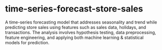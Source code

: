 # time-series-forecast-store-sales
A time-series forecasting model that addresses seasonality and trend while predicting store sales using features such as sales data, holidays, and transactions. The analysis involves hypothesis testing, data preprocessing, feature engineering, and applying both machine learning &amp; statistical models for prediction.
